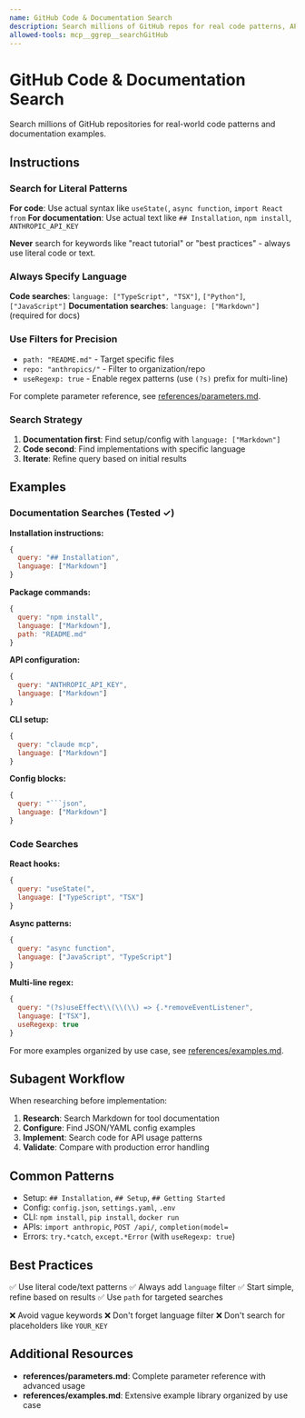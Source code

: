 ```yaml
---
name: GitHub Code & Documentation Search
description: Search millions of GitHub repos for real code patterns, API examples, configuration guides, and documentation. Use when you need to find how developers implement features, configure tools, or document APIs. Especially useful for unfamiliar libraries, setup instructions, best practices, and real-world usage examples.
allowed-tools: mcp__ggrep__searchGitHub
---
```


# GitHub Code & Documentation Search

Search millions of GitHub repositories for real-world code patterns and documentation examples.

## Instructions

### Search for Literal Patterns

**For code**: Use actual syntax like `useState(`, `async function`, `import React from`
**For documentation**: Use actual text like `## Installation`, `npm install`, `ANTHROPIC_API_KEY`

**Never** search for keywords like "react tutorial" or "best practices" - always use literal code or text.

### Always Specify Language

**Code searches**: `language: ["TypeScript", "TSX"]`, `["Python"]`, `["JavaScript"]`
**Documentation searches**: `language: ["Markdown"]` (required for docs)

### Use Filters for Precision

- `path: "README.md"` - Target specific files
- `repo: "anthropics/"` - Filter to organization/repo
- `useRegexp: true` - Enable regex patterns (use `(?s)` prefix for multi-line)

For complete parameter reference, see [references/parameters.md](references/parameters.md).

### Search Strategy

1. **Documentation first**: Find setup/config with `language: ["Markdown"]`
2. **Code second**: Find implementations with specific language
3. **Iterate**: Refine query based on initial results

## Examples

### Documentation Searches (Tested ✓)

**Installation instructions:**
```javascript
{
  query: "## Installation",
  language: ["Markdown"]
}
```

**Package commands:**
```javascript
{
  query: "npm install",
  language: ["Markdown"],
  path: "README.md"
}
```

**API configuration:**
```javascript
{
  query: "ANTHROPIC_API_KEY",
  language: ["Markdown"]
}
```

**CLI setup:**
```javascript
{
  query: "claude mcp",
  language: ["Markdown"]
}
```

**Config blocks:**
```javascript
{
  query: "```json",
  language: ["Markdown"]
}
```

### Code Searches

**React hooks:**
```javascript
{
  query: "useState(",
  language: ["TypeScript", "TSX"]
}
```

**Async patterns:**
```javascript
{
  query: "async function",
  language: ["JavaScript", "TypeScript"]
}
```

**Multi-line regex:**
```javascript
{
  query: "(?s)useEffect\\(\\(\\) => {.*removeEventListener",
  language: ["TSX"],
  useRegexp: true
}
```

For more examples organized by use case, see [references/examples.md](references/examples.md).

## Subagent Workflow

When researching before implementation:

1. **Research**: Search Markdown for tool documentation
2. **Configure**: Find JSON/YAML config examples
3. **Implement**: Search code for API usage patterns
4. **Validate**: Compare with production error handling

## Common Patterns

- Setup: `## Installation`, `## Setup`, `## Getting Started`
- Config: `config.json`, `settings.yaml`, `.env`
- CLI: `npm install`, `pip install`, `docker run`
- APIs: `import anthropic`, `POST /api/`, `completion(model=`
- Errors: `try.*catch`, `except.*Error` (with `useRegexp: true`)

## Best Practices

✅ Use literal code/text patterns
✅ Always add `language` filter
✅ Start simple, refine based on results
✅ Use `path` for targeted searches

❌ Avoid vague keywords
❌ Don't forget language filter
❌ Don't search for placeholders like `YOUR_KEY`

## Additional Resources

- **references/parameters.md**: Complete parameter reference with advanced usage
- **references/examples.md**: Extensive example library organized by use case
